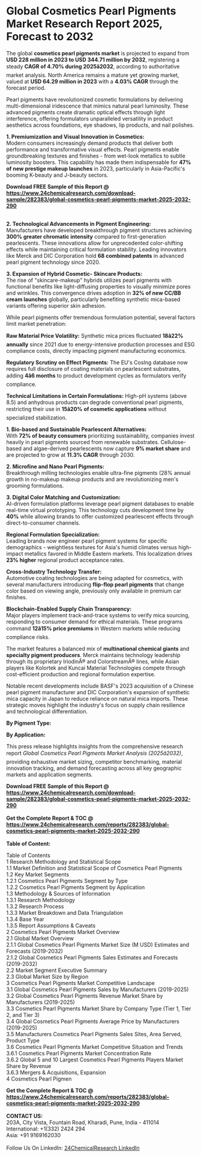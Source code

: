 <h1>Global Cosmetics Pearl Pigments Market Research Report 2025, Forecast to 2032</h1><p>The global <strong>cosmetics pearl pigments market</strong> is projected to expand from <strong>USD 228 million in 2023 to USD 344.71 million by 2032</strong>, registering a steady <strong>CAGR of 4.70% during 2025â2032</strong>, according to authoritative market analysis. North America remains a mature yet growing market, valued at <strong>USD 64.29 million in 2023</strong> with a <strong>4.03% CAGR</strong> through the forecast period.</p><p>Pearl pigments have revolutionized cosmetic formulations by delivering multi-dimensional iridescence that mimics natural pearl luminosity. These advanced pigments create dramatic optical effects through light interference, offering formulators unparalleled versatility in product aesthetics across foundations, eye shadows, lip products, and nail polishes.</p><p><strong>1. Premiumization and Visual Innovation in Cosmetics:</strong><br>
Modern consumers increasingly demand products that deliver both performance and transformative visual effects. Pearl pigments enable groundbreaking textures and finishes - from wet-look metallics to subtle luminosity boosters. This capability has made them indispensable for <strong>47% of new prestige makeup launches</strong> in 2023, particularly in Asia-Pacific's booming K-beauty and J-beauty sectors.</p><div><b>Download FREE Sample of this Report @ 
            <a href="https://www.24chemicalresearch.com/download-sample/282383/global-cosmetics-pearl-pigments-market-2025-2032-290">
            https://www.24chemicalresearch.com/download-sample/282383/global-cosmetics-pearl-pigments-market-2025-2032-290</a></b></div><br><p><strong>2. Technological Advancements in Pigment Engineering:</strong><br>
Manufacturers have developed breakthrough pigment structures achieving <strong>300% greater chromatic intensity</strong> compared to first-generation pearlescents. These innovations allow for unprecedented color-shifting effects while maintaining critical formulation stability. Leading innovators like Merck and DIC Corporation hold <strong>68 combined patents</strong> in advanced pearl pigment technology since 2020.</p><p><strong>3. Expansion of Hybrid Cosmetic- Skincare Products:</strong><br>
The rise of "skincare-makeup" hybrids utilizes pearl pigments with functional benefits like light-diffusing properties to visually minimize pores and wrinkles. This convergence drives adoption in <strong>32% of new CC/BB cream launches</strong> globally, particularly benefiting synthetic mica-based variants offering superior skin adhesion.</p><p>While pearl pigments offer tremendous formulation potential, several factors limit market penetration:</p><p><strong>Raw Material Price Volatility:</strong> Synthetic mica prices fluctuated <strong>18â22% annually</strong> since 2021 due to energy-intensive production processes and ESG compliance costs, directly impacting pigment manufacturing economics.</p><p><strong>Regulatory Scrutiny on Effect Pigments:</strong> The EU's CosIng database now requires full disclosure of coating materials on pearlescent substrates, adding <strong>4â6 months</strong> to product development cycles as formulators verify compliance.</p><p><strong>Technical Limitations in Certain Formulations:</strong> High-pH systems (above 8.5) and anhydrous products can degrade conventional pearl pigments, restricting their use in <strong>15â20% of cosmetic applications</strong> without specialized stabilization.</p><p><strong>1. Bio-based and Sustainable Pearlescent Alternatives:</strong><br>
With <strong>72% of beauty consumers</strong> prioritizing sustainability, companies invest heavily in pearl pigments sourced from renewable substrates. Cellulose-based and algae-derived pearlescents now capture <strong>9% market share</strong> and are projected to grow at <strong>11.3% CAGR</strong> through 2030.</p><p><strong>2. Microfine and Nano Pearl Pigments:</strong><br>
Breakthrough milling technologies enable ultra-fine pigments (28% annual growth in no-makeup makeup products and are revolutionizing men's grooming formulations.</p><p><strong>3. Digital Color Matching and Customization:</strong><br>
AI-driven formulation platforms leverage pearl pigment databases to enable real-time virtual prototyping. This technology cuts development time by <strong>40%</strong> while allowing brands to offer customized pearlescent effects through direct-to-consumer channels.</p><p><strong>Regional Formulation Specialization:</strong><br>
	Leading brands now engineer pearl pigment systems for specific demographics - weightless textures for Asia's humid climates versus high-impact metallics favored in Middle Eastern markets. This localization drives <strong>23% higher</strong> regional product acceptance rates.</p><p><strong>Cross-Industry Technology Transfer:</strong><br>
	Automotive coating technologies are being adapted for cosmetics, with several manufacturers introducing <strong>flip-flop pearl pigments</strong> that change color based on viewing angle, previously only available in premium car finishes.</p><p><strong>Blockchain-Enabled Supply Chain Transparency:</strong><br>
	Major players implement track-and-trace systems to verify mica sourcing, responding to consumer demand for ethical materials. These programs command <strong>12â15% price premiums</strong> in Western markets while reducing compliance risks.</p><p>The market features a balanced mix of <strong>multinational chemical giants</strong> and <strong>specialty pigment producers</strong>. Merck maintains technology leadership through its proprietary IriodinÂ® and ColorstreamÂ® lines, while Asian players like Kolortek and Kuncai Material Technologies compete through cost-efficient production and regional formulation expertise.</p><p>Notable recent developments include BASF's 2023 acquisition of a Chinese pearl pigment manufacturer and DIC Corporation's expansion of synthetic mica capacity in Japan to reduce reliance on natural mica imports. These strategic moves highlight the industry's focus on supply chain resilience and technological differentiation.</p><p><strong>By Pigment Type:</strong></p><p><strong>By Application:</strong></p><p>This press release highlights insights from the comprehensive research report <em>Global Cosmetics Pearl Pigments Market Analysis (2025â2032)</em>, providing exhaustive market sizing, competitor benchmarking, material innovation tracking, and demand forecasting across all key geographic markets and application segments.</p><div><b>Download FREE Sample of this Report @ 
            <a href="https://www.24chemicalresearch.com/download-sample/282383/global-cosmetics-pearl-pigments-market-2025-2032-290">
            https://www.24chemicalresearch.com/download-sample/282383/global-cosmetics-pearl-pigments-market-2025-2032-290</a></b></div><br><div><b>Get the Complete Report & TOC @ 
            <a href="https://www.24chemicalresearch.com/reports/282383/global-cosmetics-pearl-pigments-market-2025-2032-290">
            https://www.24chemicalresearch.com/reports/282383/global-cosmetics-pearl-pigments-market-2025-2032-290</a></b></div><br>
            <b>Table of Content:</b><p>Table of Contents<br />
1 Research Methodology and Statistical Scope<br />
1.1 Market Definition and Statistical Scope of Cosmetics Pearl Pigments<br />
1.2 Key Market Segments<br />
1.2.1 Cosmetics Pearl Pigments Segment by Type<br />
1.2.2 Cosmetics Pearl Pigments Segment by Application<br />
1.3 Methodology & Sources of Information<br />
1.3.1 Research Methodology<br />
1.3.2 Research Process<br />
1.3.3 Market Breakdown and Data Triangulation<br />
1.3.4 Base Year<br />
1.3.5 Report Assumptions & Caveats<br />
2 Cosmetics Pearl Pigments Market Overview<br />
2.1 Global Market Overview<br />
2.1.1 Global Cosmetics Pearl Pigments Market Size (M USD) Estimates and Forecasts (2019-2032)<br />
2.1.2 Global Cosmetics Pearl Pigments Sales Estimates and Forecasts (2019-2032)<br />
2.2 Market Segment Executive Summary<br />
2.3 Global Market Size by Region<br />
3 Cosmetics Pearl Pigments Market Competitive Landscape<br />
3.1 Global Cosmetics Pearl Pigments Sales by Manufacturers (2019-2025)<br />
3.2 Global Cosmetics Pearl Pigments Revenue Market Share by Manufacturers (2019-2025)<br />
3.3 Cosmetics Pearl Pigments Market Share by Company Type (Tier 1, Tier 2, and Tier 3)<br />
3.4 Global Cosmetics Pearl Pigments Average Price by Manufacturers (2019-2025)<br />
3.5 Manufacturers Cosmetics Pearl Pigments Sales Sites, Area Served, Product Type<br />
3.6 Cosmetics Pearl Pigments Market Competitive Situation and Trends<br />
3.6.1 Cosmetics Pearl Pigments Market Concentration Rate<br />
3.6.2 Global 5 and 10 Largest Cosmetics Pearl Pigments Players Market Share by Revenue<br />
3.6.3 Mergers & Acquisitions, Expansion<br />
4 Cosmetics Pearl Pigmen</p><div><b>Get the Complete Report & TOC @ 
            <a href="https://www.24chemicalresearch.com/reports/282383/global-cosmetics-pearl-pigments-market-2025-2032-290">
            https://www.24chemicalresearch.com/reports/282383/global-cosmetics-pearl-pigments-market-2025-2032-290</a></b></div><br><b>CONTACT US:</b><br>
            203A, City Vista, Fountain Road, Kharadi, Pune, India - 411014<br>
            International: +1(332) 2424 294<br>
            Asia: +91 9169162030 <br><br>
            Follow Us On LinkedIn: <a href="https://www.linkedin.com/company/24chemicalresearch/">24ChemicalResearch LinkedIn</a>